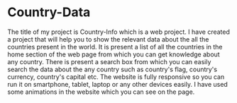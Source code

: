 # Country-Data
The title of my project is Country-Info which is a web project. 
I have created a project that will help you to show the relevant data about the all the countries present in the world.
It is present a list of all the countries in the home section of the web page from which you can get knowledge about any country.
There is present a search box from which you can easily search the data about the any country such as country's flag, country's currency, country's capital etc.
The website is fully responsive so you can run it on smartphone, tablet, laptop or any other devices easily.
I have used some animations in the website which you can see on the page.
